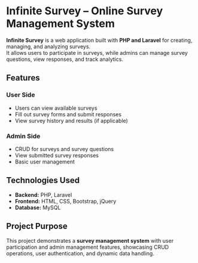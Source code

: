 # Infinite Survey – Online Survey Management System

**Infinite Survey** is a web application built with **PHP and Laravel** for creating, managing, and analyzing surveys.  
It allows users to participate in surveys, while admins can manage survey questions, view responses, and track analytics.

## Features

### User Side
- Users can view available surveys
- Fill out survey forms and submit responses
- View survey history and results (if applicable)

### Admin Side
- CRUD for surveys and survey questions
- View submitted survey responses
- Basic user management

## Technologies Used
- **Backend:** PHP, Laravel  
- **Frontend:** HTML, CSS, Bootstrap, jQuery  
- **Database:** MySQL

## Project Purpose
This project demonstrates a **survey management system** with user participation and admin management features, showcasing CRUD operations, user authentication, and dynamic data handling.

